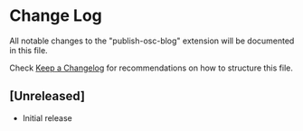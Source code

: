 # Change Log

All notable changes to the "publish-osc-blog" extension will be documented in this file.

Check [Keep a Changelog](http://keepachangelog.com/) for recommendations on how to structure this file.

## [Unreleased]

- Initial release